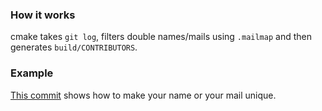 ### How it works

cmake takes `git log`, filters double names/mails using `.mailmap` and then generates `build/CONTRIBUTORS`.

### Example

[This commit](https://github.com/LMMS/lmms/commit/fdccb389890a6e41503e121a4dc926f0415d06d6#diff-c9d540715cff3469b65ddd01f614848b) shows how to make your name or your mail unique.